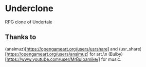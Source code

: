 # Underclone

RPG clone of Undertale

## Thanks to

(ansimuz)[https://opengameart.org/users/usrshare] and (usr_share)[https://opengameart.org/users/ansimuz]
for art.\n
(Bulby)[https://www.youtube.com/user/MrBulbamike/] for music.
